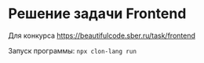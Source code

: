 # Решение задачи Frontend
Для конкурса https://beautifulcode.sber.ru/task/frontend

Запуск программы: `npx clon-lang run`
